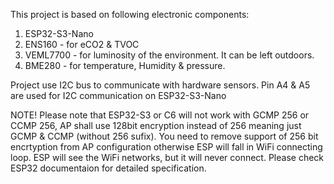 This project is based on following electronic components:
1. ESP32-S3-Nano
2. ENS160 - for eCO2 & TVOC
3. VEML7700 - for luminosity of the environment. It can be left outdoors.
4. BME280 - for temperature, Humidity & pressure.

Project use I2C bus to communicate with hardware sensors.
Pin A4 & A5 are used for I2C communication on ESP32-S3-Nano

NOTE!
Please note that ESP32-S3 or C6 will not work with GCMP 256 or CCMP 256, AP shall use 128bit encryption instead of 256 meaning just GCMP & CCMP (without 256 sufix).
You need to remove support of 256 bit encrtyption from AP configuration otherwise ESP will fall in WiFi connecting loop. ESP will see the WiFi networks,
but it will never connect. Please check ESP32 documentaion for detailed specification. 
